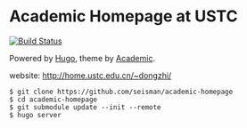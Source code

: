 # Academic Homepage at USTC

[![Build Status](https://travis-ci.org/seisman/academic-homepage.svg?branch=master)](https://travis-ci.org/seisman/academic-homepage)

Powered by [Hugo](https://gohugo.io/), theme by [Academic](https://github.com/gcushen/hugo-academic).

website: http://home.ustc.edu.cn/~dongzhi/
~~~
$ git clone https://github.com/seisman/academic-homepage
$ cd academic-homepage
$ git submodule update --init --remote
$ hugo server
~~~
